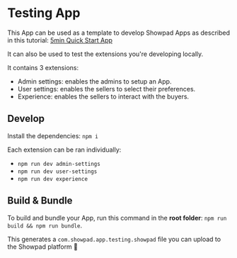 # Testing App

This App can be used as a template to develop Showpad Apps as described in this tutorial:
[5min Quick Start App](https://docs.api.showpad.com/docs/appsv2/tutorials/5min-quick-start-app)

It can also be used to test the extensions you're developing locally.

It contains 3 extensions:

-   Admin settings: enables the admins to setup an App.
-   User settings: enables the sellers to select their preferences.
-   Experience: enables the sellers to interact with the buyers.

## Develop

Install the dependencies: `npm i`

Each extension can be ran individually:

-   `npm run dev admin-settings`
-   `npm run dev user-settings`
-   `npm run dev experience`

## Build & Bundle

To build and bundle your App, run this command in the **root folder**: `npm run build && npm run bundle`.

This generates a `com.showpad.app.testing.showpad` file you can upload to the Showpad platform 🚀

